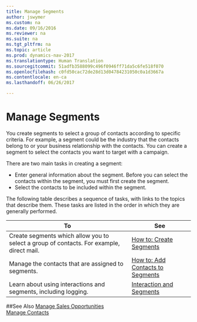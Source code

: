 ```yaml
---
title: Manage Segments
author: jswymer
ms.custom: na
ms.date: 09/16/2016
ms.reviewer: na
ms.suite: na
ms.tgt_pltfrm: na
ms.topic: article
ms.prod: dynamics-nav-2017
ms.translationtype: Human Translation
ms.sourcegitcommit: 51adfb3588099c496f0946ff71da5c6fe518f070
ms.openlocfilehash: c0fd50cac72de28d13d04784231050c0a1d3667a
ms.contentlocale: en-ca
ms.lasthandoff: 06/26/2017

---
```

# <a name="manage-segments"></a>Manage Segments
You create segments to select a group of contacts according to specific criteria. For example, a segment could be the industry that the contacts belong to or your business relationship with the contacts. You can create a segment to select the contacts you want to target with a campaign.

There are two main tasks in creating a segment:

* Enter general information about the segment. Before you can select the contacts within the segment, you must first create the segment.
* Select the contacts to be included within the segment.

The following table describes a sequence of tasks, with links to the topics that describe them. These tasks are listed in the order in which they are generally performed.

|To |See |
|---|----|
|Create segments which allow you to select a group of contacts. For example, direct mail.|[How to: Create Segments](marketing-how-create-segment.md)|
|Manage the contacts that are assigned to segments.|[How to: Add Contacts to Segments](marketing-add-contact-segment.md)|
|Learn about using interactions and segments, including logging.|[Interaction and Segments](marketing-interaction-segments.md)|

##<a name="see-also"></a>See Also
[Manage Sales Opportunities](marketing-manage-sales-opportunities.md)  
[Manage Contacts](marketing-contacts.md)

